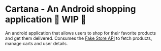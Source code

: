 # Cartana - An Android shopping application 🚧 WIP 🚧

An android application that allows users to shop for their favorite products and get them delivered.
Consumes the [Fake Store API](https://fakestoreapi.com) to fetch products, manage carts and user details.